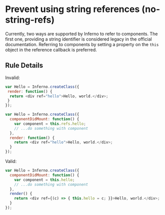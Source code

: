 # Prevent using string references (no-string-refs)

Currently, two ways are supported by Inferno to refer to components. The first one, providing a string identifier is considered legacy in the official documentation. Referring to components by setting a property on the `this` object in the reference callback is preferred.

## Rule Details

Invalid:

```js
var Hello = Inferno.createClass({
 render: function() {
  return <div ref="hello">Hello, world.</div>;
 }
});
```

```js
var Hello = Inferno.createClass({
  componentDidMount: function() {
    var component = this.refs.hello;
    // ...do something with component
  },
  render: function() {
    return <div ref="hello">Hello, world.</div>;
  }
});
```

Valid:

```js
var Hello = Inferno.createClass({
  componentDidMount: function() {
    var component = this.hello;
    // ...do something with component
  },
  render() {
    return <div ref={(c) => { this.hello = c; }}>Hello, world.</div>;
  }
});
```
